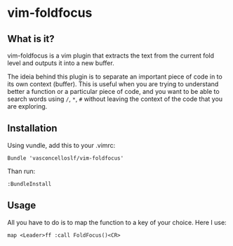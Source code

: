 # vim-foldfocus #

## What is it? ##

vim-foldfocus is a vim plugin that extracts the text from the current fold level and outputs it into a new buffer. 

The ideia behind this plugin is to separate an important piece of code in to its own context (buffer). This is useful when you are trying to understand better a function or a particular piece of code, and you want to be able to search words using ```/```, ```*```, ```#``` without leaving the context of the code that you are exploring.

## Installation ##

Using vundle, add this to your .vimrc:

```
Bundle 'vasconcelloslf/vim-foldfocus'
```

Than run:

```
:BundleInstall
```

## Usage ##

All you have to do is to map the function to a key of your choice. Here I use:

```vimscript
map <Leader>ff :call FoldFocus()<CR>  
```
